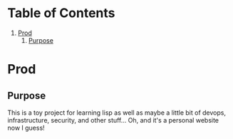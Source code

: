 
# Table of Contents

1.  [Prod](#orgac33845)
    1.  [Purpose](#orgc847ec7)


<a id="orgac33845"></a>

# Prod


<a id="orgc847ec7"></a>

## Purpose

This is a toy project for learning lisp as well as maybe a little bit of devops, infrastructure, security, and other stuff&#x2026; 
Oh, and it's a personal website now I guess!

